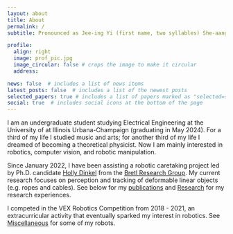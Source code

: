 ```yaml
---
layout: about
title: About
permalink: /
subtitle: Pronounced as Jee-ing Yi (first name, two syllables) She-aang (last name)

profile:
  align: right
  image: prof_pic.jpg
  image_circular: false # crops the image to make it circular
  address:

news: false  # includes a list of news items
latest_posts: false  # includes a list of the newest posts
selected_papers: true # includes a list of papers marked as "selected={true}"
social: true  # includes social icons at the bottom of the page
---
```


I am an undergraduate student studying Electrical Engineering at the University of at Illinois Urbana-Champaign (graduating in May 2024). For a third of my life I studied music and arts; for another third of my life I dreamed of becoming a theoretical physicist. Now I am mainly interested in robotics, computer vision, and robotic manipulation.

Since January 2022, I have been assisting a robotic caretaking project led by Ph.D. candidate [Holly Dinkel](https://www.linkedin.com/in/hollymdinkel/) from the [Bretl Research Group](http://bretl.csl.illinois.edu/). My current research focuses on perception and tracking of deformable linear objects (e.g. ropes and cables). See below for my [publications](https://jingyi-xiang.github.io/publications/) and [Research](https://jingyi-xiang.github.io/research/) for my research experiences.

I competed in the VEX Robotics Competition from 2018 - 2021, an extracurricular activity that eventually sparked my interest in robotics. See [Miscellaneous](https://jingyi-xiang.github.io/miscellaneous/) for some of my robots.

&nbsp;